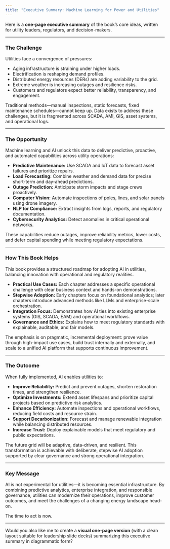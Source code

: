 ```yaml
---
title: "Executive Summary: Machine Learning for Power and Utilities"
---
```

Here is a **one-page executive summary** of the book’s core ideas, written for utility leaders, regulators, and decision-makers.

---

### The Challenge

Utilities face a convergence of pressures:

* Aging infrastructure is straining under higher loads.
* Electrification is reshaping demand profiles.
* Distributed energy resources (DERs) are adding variability to the grid.
* Extreme weather is increasing outages and resilience risks.
* Customers and regulators expect better reliability, transparency, and engagement.

Traditional methods—manual inspections, static forecasts, fixed maintenance schedules—cannot keep up. Data exists to address these challenges, but it is fragmented across SCADA, AMI, GIS, asset systems, and operational logs.

---

### The Opportunity

Machine learning and AI unlock this data to deliver predictive, proactive, and automated capabilities across utility operations:

* **Predictive Maintenance:** Use SCADA and IoT data to forecast asset failures and prioritize repairs.
* **Load Forecasting:** Combine weather and demand data for precise short-term and day-ahead predictions.
* **Outage Prediction:** Anticipate storm impacts and stage crews proactively.
* **Computer Vision:** Automate inspections of poles, lines, and solar panels using drone imagery.
* **NLP for Compliance:** Extract insights from logs, reports, and regulatory documentation.
* **Cybersecurity Analytics:** Detect anomalies in critical operational networks.

These capabilities reduce outages, improve reliability metrics, lower costs, and defer capital spending while meeting regulatory expectations.

---

### How This Book Helps

This book provides a structured roadmap for adopting AI in utilities, balancing innovation with operational and regulatory realities.

* **Practical Use Cases:** Each chapter addresses a specific operational challenge with clear business context and hands-on demonstrations.
* **Stepwise Adoption:** Early chapters focus on foundational analytics; later chapters introduce advanced methods like LLMs and enterprise-scale orchestration.
* **Integration Focus:** Demonstrates how AI ties into existing enterprise systems (GIS, SCADA, EAM) and operational workflows.
* **Governance and Ethics:** Explains how to meet regulatory standards with explainable, auditable, and fair models.

The emphasis is on pragmatic, incremental deployment: prove value through high-impact use cases, build trust internally and externally, and scale to a unified AI platform that supports continuous improvement.

---

### The Outcome

When fully implemented, AI enables utilities to:

* **Improve Reliability:** Predict and prevent outages, shorten restoration times, and strengthen resilience.
* **Optimize Investments:** Extend asset lifespans and prioritize capital projects based on predictive risk analytics.
* **Enhance Efficiency:** Automate inspections and operational workflows, reducing field costs and resource strain.
* **Support Decarbonization:** Forecast and manage renewable integration while balancing distributed resources.
* **Increase Trust:** Deploy explainable models that meet regulatory and public expectations.

The future grid will be adaptive, data-driven, and resilient. This transformation is achievable with deliberate, stepwise AI adoption supported by clear governance and strong operational integration.

---

### Key Message

AI is not experimental for utilities—it is becoming essential infrastructure. By combining predictive analytics, enterprise integration, and responsible governance, utilities can modernize their operations, improve customer outcomes, and meet the challenges of a changing energy landscape head-on.

The time to act is now.

---

Would you also like me to create a **visual one-page version** (with a clean layout suitable for leadership slide decks) summarizing this executive summary in diagrammatic form?
